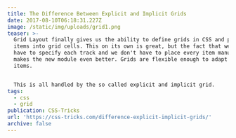 ```yaml
---
title: The Difference Between Explicit and Implicit Grids
date: 2017-08-10T06:18:31.227Z
image: /static/img/uploads/grid1.png
teaser: >-
  Grid Layout finally gives us the ability to define grids in CSS and place
  items into grid cells. This on its own is great, but the fact that we don't
  have to specify each track and we don't have to place every item manually
  makes the new module even better. Grids are flexible enough to adapt to their
  items.


  This is all handled by the so called explicit and implicit grid.
tags:
  - css
  - grid
publication: CSS-Tricks
url: 'https://css-tricks.com/difference-explicit-implicit-grids/'
archive: false
---
```


